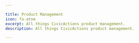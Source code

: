 ```yaml
---

title: Product Management
icon: fa-atom
excerpt: All things CivicActions product management.
description: All things CivicActions product management.

---
```

